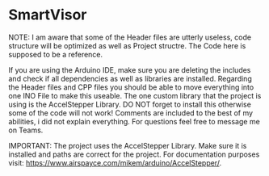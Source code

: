 # SmartVisor

NOTE: I am aware that some of the Header files are utterly useless, code structure will be optimized as well as Project structre. The Code here is supposed to be a reference. 

If you are using the Arduino IDE, make sure you are deleting the includes and check if all dependencies as well as libraries are installed. Regarding the Header files and CPP files you should be able to move everything into one INO File to make this useable. The one custom library that the project is using is the AccelStepper Library. DO NOT forget to install this otherwise some of the code will not work! Comments are included to the best of my abilities, i did not explain everything. For questions feel free to message me on Teams.


IMPORTANT:
The project uses the AccelStepper Library. Make sure it is installed and paths are correct for the project. For documentation purposes visit: https://www.airspayce.com/mikem/arduino/AccelStepper/.


